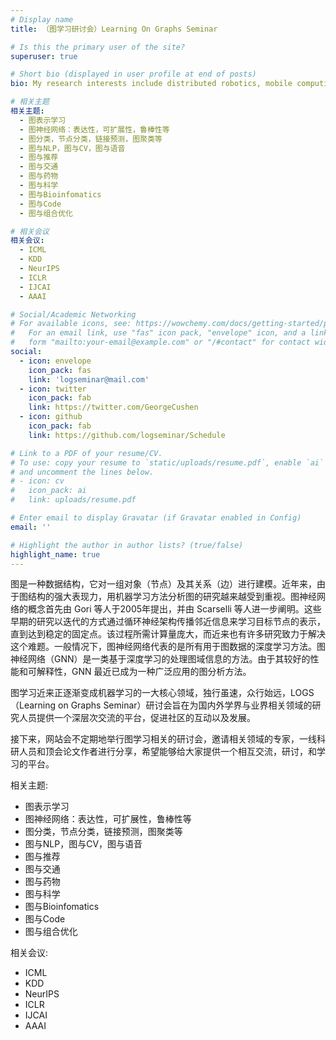 ```yaml
---
# Display name
title: （图学习研讨会）Learning On Graphs Seminar

# Is this the primary user of the site?
superuser: true

# Short bio (displayed in user profile at end of posts)
bio: My research interests include distributed robotics, mobile computing and programmable matter.

# 相关主题
相关主题:
  - 图表示学习
  - 图神经网络：表达性，可扩展性，鲁棒性等
  - 图分类，节点分类，链接预测，图聚类等
  - 图与NLP，图与CV，图与语音
  - 图与推荐
  - 图与交通
  - 图与药物
  - 图与科学
  - 图与Bioinfomatics
  - 图与Code
  - 图与组合优化

# 相关会议
相关会议:
  - ICML
  - KDD
  - NeurIPS
  - ICLR
  - IJCAI
  - AAAI

# Social/Academic Networking
# For available icons, see: https://wowchemy.com/docs/getting-started/page-builder/#icons
#   For an email link, use "fas" icon pack, "envelope" icon, and a link in the
#   form "mailto:your-email@example.com" or "/#contact" for contact widget.
social:
  - icon: envelope
    icon_pack: fas
    link: 'logseminar@mail.com'
  - icon: twitter
    icon_pack: fab
    link: https://twitter.com/GeorgeCushen
  - icon: github
    icon_pack: fab
    link: https://github.com/logseminar/Schedule

# Link to a PDF of your resume/CV.
# To use: copy your resume to `static/uploads/resume.pdf`, enable `ai` icons in `params.toml`,
# and uncomment the lines below.
# - icon: cv
#   icon_pack: ai
#   link: uploads/resume.pdf

# Enter email to display Gravatar (if Gravatar enabled in Config)
email: ''

# Highlight the author in author lists? (true/false)
highlight_name: true
---
```


图是一种数据结构，它对一组对象（节点）及其关系（边）进行建模。近年来，由于图结构的强大表现力，用机器学习方法分析图的研究越来越受到重视。图神经网络的概念首先由 Gori 等人于2005年提出，并由 Scarselli 等人进一步阐明。这些早期的研究以迭代的方式通过循环神经架构传播邻近信息来学习目标节点的表示，直到达到稳定的固定点。该过程所需计算量庞大，而近来也有许多研究致力于解决这个难题。一般情况下，图神经网络代表的是所有用于图数据的深度学习方法。图神经网络（GNN）是一类基于深度学习的处理图域信息的方法。由于其较好的性能和可解释性，GNN 最近已成为一种广泛应用的图分析方法。

图学习近来正逐渐变成机器学习的一大核心领域，独行虽速，众行始远，LOGS（Learning on Graphs Seminar）研讨会旨在为国内外学界与业界相关领域的研究人员提供一个深层次交流的平台，促进社区的互动以及发展。

接下来，网站会不定期地举行图学习相关的研讨会，邀请相关领域的专家，一线科研人员和顶会论文作者进行分享，希望能够给大家提供一个相互交流，研讨，和学习的平台。

相关主题:
  - 图表示学习
  - 图神经网络：表达性，可扩展性，鲁棒性等
  - 图分类，节点分类，链接预测，图聚类等
  - 图与NLP，图与CV，图与语音
  - 图与推荐
  - 图与交通
  - 图与药物
  - 图与科学
  - 图与Bioinfomatics
  - 图与Code
  - 图与组合优化 
  
相关会议:
  - ICML
  - KDD
  - NeurIPS
  - ICLR
  - IJCAI
  - AAAI

